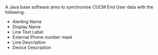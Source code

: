 A Java base software aims to synchronise CUCM End User data with the following :<br>
- Alerting Name<br>
- Display Name<br>
- Line Text Label<br>
- External Phone number mask<br>
- Line Description<br>
- Device Description<br>